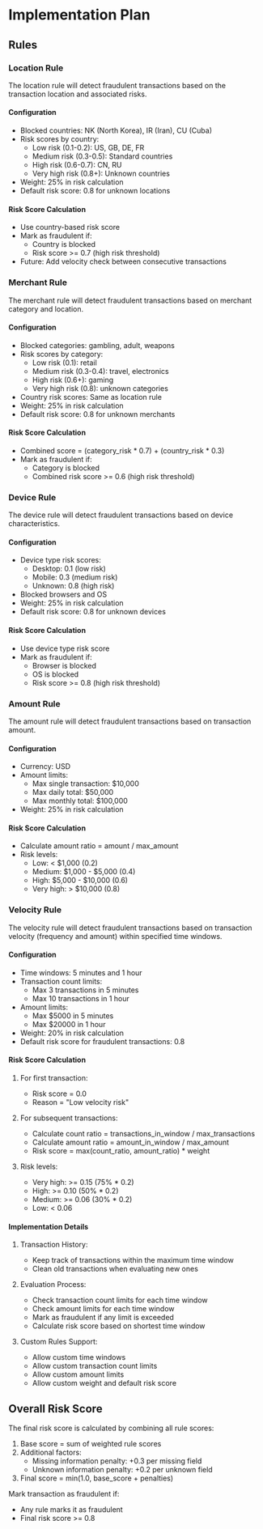 # Implementation Plan

## Rules

### Location Rule

The location rule will detect fraudulent transactions based on the transaction location and associated risks.

#### Configuration
- Blocked countries: NK (North Korea), IR (Iran), CU (Cuba)
- Risk scores by country:
  - Low risk (0.1-0.2): US, GB, DE, FR
  - Medium risk (0.3-0.5): Standard countries
  - High risk (0.6-0.7): CN, RU
  - Very high risk (0.8+): Unknown countries
- Weight: 25% in risk calculation
- Default risk score: 0.8 for unknown locations

#### Risk Score Calculation
- Use country-based risk score
- Mark as fraudulent if:
  - Country is blocked
  - Risk score >= 0.7 (high risk threshold)
- Future: Add velocity check between consecutive transactions

### Merchant Rule

The merchant rule will detect fraudulent transactions based on merchant category and location.

#### Configuration
- Blocked categories: gambling, adult, weapons
- Risk scores by category:
  - Low risk (0.1): retail
  - Medium risk (0.3-0.4): travel, electronics
  - High risk (0.6+): gaming
  - Very high risk (0.8): unknown categories
- Country risk scores: Same as location rule
- Weight: 25% in risk calculation
- Default risk score: 0.8 for unknown merchants

#### Risk Score Calculation
- Combined score = (category_risk * 0.7) + (country_risk * 0.3)
- Mark as fraudulent if:
  - Category is blocked
  - Combined risk score >= 0.6 (high risk threshold)

### Device Rule

The device rule will detect fraudulent transactions based on device characteristics.

#### Configuration
- Device type risk scores:
  - Desktop: 0.1 (low risk)
  - Mobile: 0.3 (medium risk)
  - Unknown: 0.8 (high risk)
- Blocked browsers and OS
- Weight: 25% in risk calculation
- Default risk score: 0.8 for unknown devices

#### Risk Score Calculation
- Use device type risk score
- Mark as fraudulent if:
  - Browser is blocked
  - OS is blocked
  - Risk score >= 0.8 (high risk threshold)

### Amount Rule

The amount rule will detect fraudulent transactions based on transaction amount.

#### Configuration
- Currency: USD
- Amount limits:
  - Max single transaction: $10,000
  - Max daily total: $50,000
  - Max monthly total: $100,000
- Weight: 25% in risk calculation

#### Risk Score Calculation
- Calculate amount ratio = amount / max_amount
- Risk levels:
  - Low: < $1,000 (0.2)
  - Medium: $1,000 - $5,000 (0.4)
  - High: $5,000 - $10,000 (0.6)
  - Very high: > $10,000 (0.8)

### Velocity Rule

The velocity rule will detect fraudulent transactions based on transaction velocity (frequency and amount) within specified time windows.

#### Configuration
- Time windows: 5 minutes and 1 hour
- Transaction count limits:
  - Max 3 transactions in 5 minutes
  - Max 10 transactions in 1 hour
- Amount limits:
  - Max $5000 in 5 minutes
  - Max $20000 in 1 hour
- Weight: 20% in risk calculation
- Default risk score for fraudulent transactions: 0.8

#### Risk Score Calculation
1. For first transaction:
   - Risk score = 0.0
   - Reason = "Low velocity risk"

2. For subsequent transactions:
   - Calculate count ratio = transactions_in_window / max_transactions
   - Calculate amount ratio = amount_in_window / max_amount
   - Risk score = max(count_ratio, amount_ratio) * weight

3. Risk levels:
   - Very high: >= 0.15 (75% * 0.2)
   - High: >= 0.10 (50% * 0.2)
   - Medium: >= 0.06 (30% * 0.2)
   - Low: < 0.06

#### Implementation Details
1. Transaction History:
   - Keep track of transactions within the maximum time window
   - Clean old transactions when evaluating new ones

2. Evaluation Process:
   - Check transaction count limits for each time window
   - Check amount limits for each time window
   - Mark as fraudulent if any limit is exceeded
   - Calculate risk score based on shortest time window

3. Custom Rules Support:
   - Allow custom time windows
   - Allow custom transaction count limits
   - Allow custom amount limits
   - Allow custom weight and default risk score

## Overall Risk Score

The final risk score is calculated by combining all rule scores:
1. Base score = sum of weighted rule scores
2. Additional factors:
   - Missing information penalty: +0.3 per missing field
   - Unknown information penalty: +0.2 per unknown field
3. Final score = min(1.0, base_score + penalties)

Mark transaction as fraudulent if:
- Any rule marks it as fraudulent
- Final risk score >= 0.8 